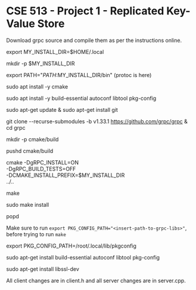 # CSE 513 - Project 1 - Replicated Key-Value Store

Download grpc source and compile them as per the instructions online.

export MY_INSTALL_DIR=$HOME/.local

mkdir -p $MY_INSTALL_DIR

export PATH="$PATH:$MY_INSTALL_DIR/bin" (protoc is here)

sudo apt install -y cmake

sudo apt install -y build-essential autoconf libtool pkg-config

sudo apt-get update & sudo apt-get install git


git clone --recurse-submodules -b v1.33.1 https://github.com/grpc/grpc & cd grpc

mkdir -p cmake/build

pushd cmake/build

cmake -DgRPC_INSTALL=ON \
      -DgRPC_BUILD_TESTS=OFF \
      -DCMAKE_INSTALL_PREFIX=$MY_INSTALL_DIR \
      ../..

make 

sudo make install

popd


Make sure to run `export PKG_CONFIG_PATH="<insert-path-to-grpc-libs>"`, before trying to run `make`

export PKG_CONFIG_PATH=/root/.local/lib/pkgconfig

sudo apt-get install build-essential autoconf libtool pkg-config

sudo apt-get install libssl-dev


All client changes are in client.h and all server changes are in server.cpp.
